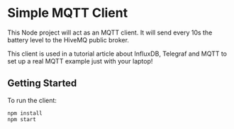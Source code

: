 # Simple MQTT Client

This Node project will act as an MQTT client. It will send every 10s the battery level to the HiveMQ public broker.

This client is used in a tutorial article about InfluxDB, Telegraf and MQTT to set up a real MQTT example just with your laptop!

## Getting Started

To run the client:

```
npm install
npm start
```
